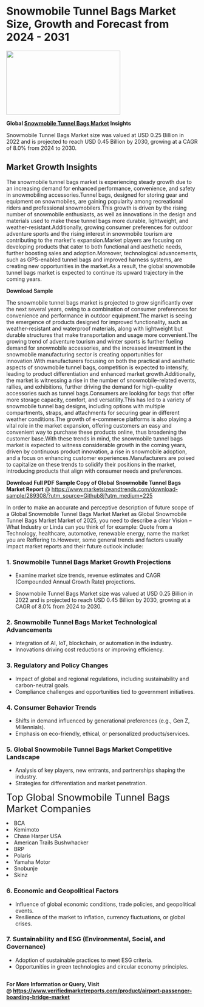 <H1>Snowmobile Tunnel Bags Market Size, Growth and Forecast from 2024 - 2031</H1><img class="aligncenter size-medium wp-image-584254" src="https://thirdeyenews.in/wp-content/uploads/2024/09/Global-Market-Research-300x168.jpeg" alt="" width="300" height="168" /><p><strong>Global&nbsp;<a href="https://www.marketsizeandtrends.com/download-sample/289308/?utm_source=Github8j?utm_medium=225">Snowmobile Tunnel Bags Market</a> Insights</strong></p><p>Snowmobile Tunnel Bags Market size was valued at USD 0.25 Billion in 2022 and is projected to reach USD 0.45 Billion by 2030, growing at a CAGR of 8.0% from 2024 to 2030.</p><p><h2>Market Growth Insights</h2> <p>The snowmobile tunnel bags market is experiencing steady growth due to an increasing demand for enhanced performance, convenience, and safety in snowmobiling accessories.Tunnel bags, designed for storing gear and equipment on snowmobiles, are gaining popularity among recreational riders and professional snowmobilers.This growth is driven by the rising number of snowmobile enthusiasts, as well as innovations in the design and materials used to make these tunnel bags more durable, lightweight, and weather-resistant.Additionally, growing consumer preferences for outdoor adventure sports and the rising interest in snowmobile tourism are contributing to the market's expansion.Market players are focusing on developing products that cater to both functional and aesthetic needs, further boosting sales and adoption.Moreover, technological advancements, such as GPS-enabled tunnel bags and improved harness systems, are creating new opportunities in the market.As a result, the global snowmobile tunnel bags market is expected to continue its upward trajectory in the coming years.</p> <p><strong>Download Sample</strong></p> <p>The snowmobile tunnel bags market is projected to grow significantly over the next several years, owing to a combination of consumer preferences for convenience and performance in outdoor equipment.The market is seeing the emergence of products designed for improved functionality, such as weather-resistant and waterproof materials, along with lightweight but durable structures that make transportation and usage more convenient.The growing trend of adventure tourism and winter sports is further fueling demand for snowmobile accessories, and the increased investment in the snowmobile manufacturing sector is creating opportunities for innovation.With manufacturers focusing on both the practical and aesthetic aspects of snowmobile tunnel bags, competition is expected to intensify, leading to product differentiation and enhanced market growth.Additionally, the market is witnessing a rise in the number of snowmobile-related events, rallies, and exhibitions, further driving the demand for high-quality accessories such as tunnel bags.Consumers are looking for bags that offer more storage capacity, comfort, and versatility.This has led to a variety of snowmobile tunnel bag designs, including options with multiple compartments, straps, and attachments for securing gear in different weather conditions.The growth of e-commerce platforms is also playing a vital role in the market expansion, offering customers an easy and convenient way to purchase these products online, thus broadening the customer base.With these trends in mind, the snowmobile tunnel bags market is expected to witness considerable growth in the coming years, driven by continuous product innovation, a rise in snowmobile adoption, and a focus on enhancing customer experiences.Manufacturers are poised to capitalize on these trends to solidify their positions in the market, introducing products that align with consumer needs and preferences.<p><span class=""><strong>Download Full PDF Sample Copy of Global Snowmobile Tunnel Bags Market Report</strong> @ <a href="https://www.marketsizeandtrends.com/download-sample/289308/?utm_source=Github8j?utm_medium=225" target="_blank">https://www.marketsizeandtrends.com/download-sample/289308/?utm_source=Github8j?utm_medium=225</a></span></p><p>In order to make an accurate and perceptive description of future scope of a Global&nbsp;Snowmobile Tunnel Bags Market Market as Global&nbsp;Snowmobile Tunnel Bags Market Market of 2025, you need to describe a clear Vision &ndash; What Industry or Linda can you think of for example: Quote from a Technology, healthcare, automotive, renewable energy, name the market you are Reffering to.However, some general trends and factors usually impact market reports and their future outlook include:</p><h3>1.&nbsp;<strong>Snowmobile Tunnel Bags Market Growth Projections</strong></h3><ul><li>Examine market size trends, revenue estimates and CAGR (Compounded Annual Growth Rate) projections.</li><li><p>Snowmobile Tunnel Bags Market size was valued at USD 0.25 Billion in 2022 and is projected to reach USD 0.45 Billion by 2030, growing at a CAGR of 8.0% from 2024 to 2030.</p></li></ul><h3>2.&nbsp;<strong>Snowmobile Tunnel Bags Market Technological Advancements</strong></h3><ul><li>Integration of AI, IoT, blockchain, or automation in the industry.</li><li>Innovations driving cost reductions or improving efficiency.</li></ul><h3>3.&nbsp;<strong>Regulatory and Policy Changes</strong></h3><ul><li>Impact of global and regional regulations, including sustainability and carbon-neutral goals.</li><li>Compliance challenges and opportunities tied to government initiatives.</li></ul><h3>4.&nbsp;<strong>Consumer Behavior Trends</strong></h3><ul><li>Shifts in demand influenced by generational preferences (e.g., Gen Z, Millennials).</li><li>Emphasis on eco-friendly, ethical, or personalized products/services.</li></ul><h3>5.&nbsp;<strong>Global Snowmobile Tunnel Bags Market Competitive Landscape</strong></h3><ul><li>Analysis of key players, new entrants, and partnerships shaping the industry.</li><li>Strategies for differentiation and market penetration.</li></ul><p data-pm-slice="1 1 []"><span style="color: inherit; font-family: inherit; font-size: 25px;">Top Global Snowmobile Tunnel Bags Market Companies</span></p><div class="" data-test-id=""><p><li>BCA</li><li> Kemimoto</li><li> Chase Harper USA</li><li> American Trails Bushwhacker</li><li> BRP</li><li> Polaris</li><li> Yamaha Motor</li><li> Snobunje</li><li> Skinz</li></p></div><h3>6.&nbsp;<strong>Economic and Geopolitical Factors</strong></h3><ul><li>Influence of global economic conditions, trade policies, and geopolitical events.</li><li>Resilience of the market to inflation, currency fluctuations, or global crises.</li></ul><h3>7.&nbsp;<strong>Sustainability and ESG (Environmental, Social, and Governance)</strong></h3><ul><li>Adoption of sustainable practices to meet ESG criteria.</li><li>Opportunities in green technologies and circular economy principles.</li></ul><h2><strong style="font-size: 14px;">For More Information or Query, Visit @&nbsp;</strong><a style="background-color: #ffffff; font-size: 14px;" href="https://www.marketsizeandtrends.com/report/snowmobile-tunnel-bags-market/" target="_blank">https://www.verifiedmarketreports.com/product/airport-passenger-boarding-bridge-market</a></h2>